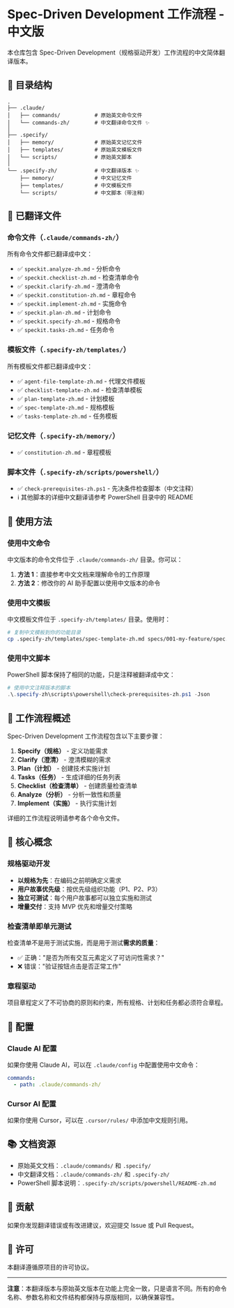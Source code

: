 # Spec-Driven Development 工作流程 - 中文版

本仓库包含 Spec-Driven Development（规格驱动开发）工作流程的中文简体翻译版本。

## 📁 目录结构

```
.
├── .claude/
│   ├── commands/           # 原始英文命令文件
│   └── commands-zh/        # 中文翻译命令文件 ✨
│
├── .specify/
│   ├── memory/             # 原始英文记忆文件
│   ├── templates/          # 原始英文模板文件
│   └── scripts/            # 原始英文脚本
│
└── .specify-zh/            # 中文翻译版本 ✨
    ├── memory/             # 中文记忆文件
    ├── templates/          # 中文模板文件
    └── scripts/            # 中文脚本（带注释）
```

## 📝 已翻译文件

### 命令文件（`.claude/commands-zh/`）

所有命令文件都已翻译成中文：

- ✅ `speckit.analyze-zh.md` - 分析命令
- ✅ `speckit.checklist-zh.md` - 检查清单命令
- ✅ `speckit.clarify-zh.md` - 澄清命令
- ✅ `speckit.constitution-zh.md` - 章程命令
- ✅ `speckit.implement-zh.md` - 实施命令
- ✅ `speckit.plan-zh.md` - 计划命令
- ✅ `speckit.specify-zh.md` - 规格命令
- ✅ `speckit.tasks-zh.md` - 任务命令

### 模板文件（`.specify-zh/templates/`）

所有模板文件都已翻译成中文：

- ✅ `agent-file-template-zh.md` - 代理文件模板
- ✅ `checklist-template-zh.md` - 检查清单模板
- ✅ `plan-template-zh.md` - 计划模板
- ✅ `spec-template-zh.md` - 规格模板
- ✅ `tasks-template-zh.md` - 任务模板

### 记忆文件（`.specify-zh/memory/`）

- ✅ `constitution-zh.md` - 章程模板

### 脚本文件（`.specify-zh/scripts/powershell/`）

- ✅ `check-prerequisites-zh.ps1` - 先决条件检查脚本（中文注释）
- ℹ️ 其他脚本的详细中文翻译请参考 PowerShell 目录中的 README

## 🚀 使用方法

### 使用中文命令

中文版本的命令文件位于 `.claude/commands-zh/` 目录。你可以：

1. **方法 1**：直接参考中文文档来理解命令的工作原理
2. **方法 2**：修改你的 AI 助手配置以使用中文版本的命令

### 使用中文模板

中文模板文件位于 `.specify-zh/templates/` 目录。使用时：

```bash
# 复制中文模板到你的功能目录
cp .specify-zh/templates/spec-template-zh.md specs/001-my-feature/spec.md
```

### 使用中文脚本

PowerShell 脚本保持了相同的功能，只是注释被翻译成中文：

```powershell
# 使用中文注释版本的脚本
.\.specify-zh\scripts\powershell\check-prerequisites-zh.ps1 -Json
```

## 📖 工作流程概述

Spec-Driven Development 工作流程包含以下主要步骤：

1. **Specify（规格）** - 定义功能需求
2. **Clarify（澄清）** - 澄清模糊的需求
3. **Plan（计划）** - 创建技术实施计划
4. **Tasks（任务）** - 生成详细的任务列表
5. **Checklist（检查清单）** - 创建质量检查清单
6. **Analyze（分析）** - 分析一致性和质量
7. **Implement（实施）** - 执行实施计划

详细的工作流程说明请参考各个命令文件。

## 🎯 核心概念

### 规格驱动开发

- **以规格为先**：在编码之前明确定义需求
- **用户故事优先级**：按优先级组织功能（P1、P2、P3）
- **独立可测试**：每个用户故事都可以独立实施和测试
- **增量交付**：支持 MVP 优先和增量交付策略

### 检查清单即单元测试

检查清单不是用于测试实施，而是用于测试**需求的质量**：

- ✅ 正确："是否为所有交互元素定义了可访问性需求？"
- ❌ 错误："验证按钮点击是否正常工作"

### 章程驱动

项目章程定义了不可协商的原则和约束，所有规格、计划和任务都必须符合章程。

## 🔧 配置

### Claude AI 配置

如果你使用 Claude AI，可以在 `.claude/config` 中配置使用中文命令：

```yaml
commands:
  - path: .claude/commands-zh/
```

### Cursor AI 配置

如果你使用 Cursor，可以在 `.cursor/rules/` 中添加中文规则引用。

## 📚 文档资源

- 原始英文文档：`.claude/commands/` 和 `.specify/`
- 中文翻译文档：`.claude/commands-zh/` 和 `.specify-zh/`
- PowerShell 脚本说明：`.specify-zh/scripts/powershell/README-zh.md`

## 🤝 贡献

如果你发现翻译错误或有改进建议，欢迎提交 Issue 或 Pull Request。

## 📄 许可

本翻译遵循原项目的许可协议。

---

**注意**：本翻译版本与原始英文版本在功能上完全一致，只是语言不同。所有的命令名称、参数名称和文件结构都保持与原版相同，以确保兼容性。

